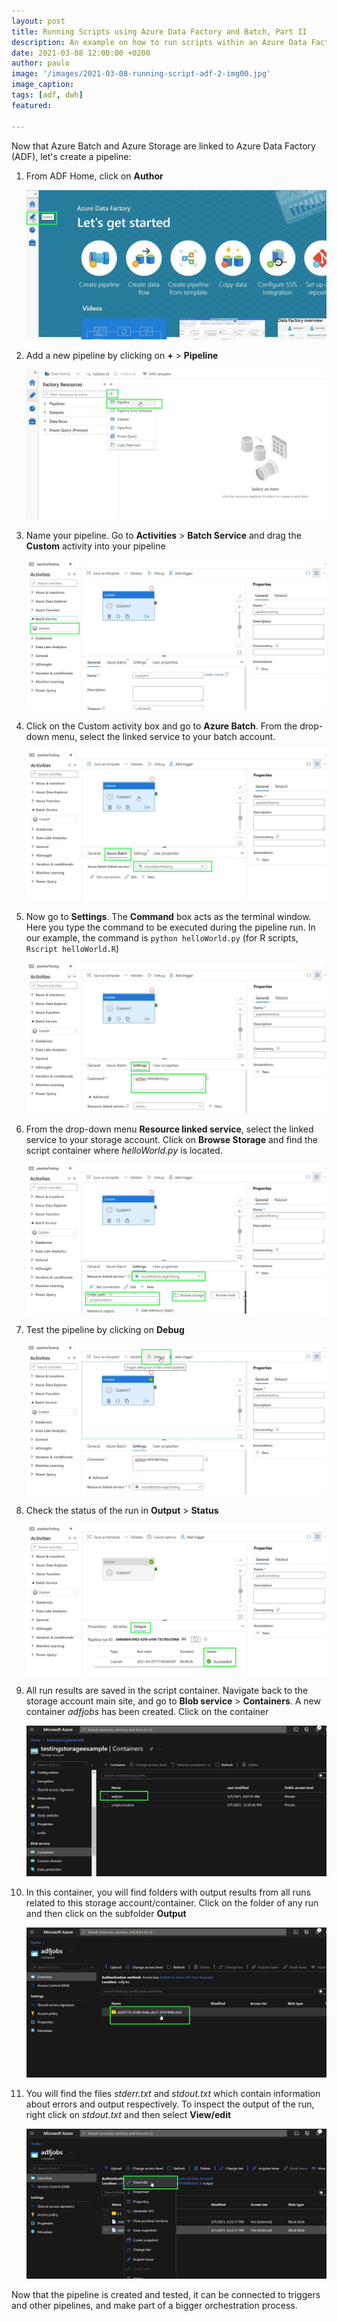 ```yaml
---
layout: post
title: Running Scripts using Azure Data Factory and Batch, Part II
description: An example on how to run scripts within an Azure Data Factory pipeline
date: 2021-03-08 12:00:00 +0200
author: paulo
image: '/images/2021-03-08-running-script-adf-2-img00.jpg'
image_caption: 
tags: [adf, dwh]
featured: 

---
```


Now that Azure Batch and Azure Storage are linked to Azure Data Factory (ADF), let's create a pipeline:

1. From ADF Home, click on **Author** 

	![2021-03-08-running-script-adf-2-img01](/images/2021-03-08-running-script-adf-2-img01.jpg) 

2. Add a new pipeline by clicking on **+** > **Pipeline** 

	![2021-03-08-running-script-adf-2-img02](/images/2021-03-08-running-script-adf-2-img02.jpg) 

3. Name your pipeline. Go to **Activities** > **Batch Service** and drag the **Custom** activity into your pipeline  

	![2021-03-08-running-script-adf-2-img03](/images/2021-03-08-running-script-adf-2-img03.jpg) 

4. Click on the Custom activity box and go to **Azure Batch**. From the drop-down menu, select the linked service to your batch account.  

	![2021-03-08-running-script-adf-2-img04](/images/2021-03-08-running-script-adf-2-img04.jpg) 

5. Now go to **Settings**. The **Command** box acts as the terminal window. Here you type the command to be executed during the pipeline run. In our example, the command is `python helloWorld.py` (for R scripts, `Rscript helloWorld.R`)  

	![2021-03-08-running-script-adf-2-img05](/images/2021-03-08-running-script-adf-2-img05.jpg) 

6. From the drop-down menu **Resource linked service**, select the linked service to your storage account. Click on **Browse Storage** and find the script container where *helloWorld.py* is located. 

	![2021-03-08-running-script-adf-2-img06](/images/2021-03-08-running-script-adf-2-img06.jpg) 

7. Test the pipeline by clicking on **Debug** 

	![2021-03-08-running-script-adf-2-img07](/images/2021-03-08-running-script-adf-2-img07.jpg) 

8. Check the status of the run in **Output** > **Status** 

	![2021-03-08-running-script-adf-2-img08](/images/2021-03-08-running-script-adf-2-img08.jpg) 

9. All run results are saved in the script container. Navigate back to the storage account main site, and go to **Blob service** > **Containers**.  A new container *adfjobs* has been created. Click on the container 

	![2021-03-08-running-script-adf-2-img09](/images/2021-03-08-running-script-adf-2-img09.jpg) 

10. In this container, you will find folders with output results from all runs related to this storage account/container. Click on the folder of any run and then click on the subfolder **Output** 

	![2021-03-08-running-script-adf-2-img10](/images/2021-03-08-running-script-adf-2-img10.jpg) 

11. You will find the files *stderr.txt* and *stdout.txt* which contain information about errors and output respectively. To inspect the output of the run, right click on *stdout.txt* and then select **View/edit** 

	![2021-03-08-running-script-adf-2-img11](/images/2021-03-08-running-script-adf-2-img11.jpg) 

Now that the pipeline is created and tested, it can be connected to triggers and other pipelines, and make part of a bigger orchestration process. 